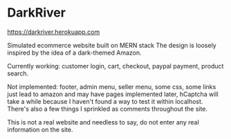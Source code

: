 # DarkRiver

https://darkriver.herokuapp.com

Simulated ecommerce website built on MERN stack
The design is loosely inspired by the idea of a dark-themed Amazon.

Currently working: customer login, cart, checkout, paypal payment, product search.

Not implemented: footer, admin menu, seller menu, some css, some links just lead to amazon and may have pages implemented later, hCaptcha will take a while because I haven't found a way to test it within localhost. There's also a few things I sprinkled as comments throughout the site.

This is not a real website and needless to say, do not enter any real information on the site.
